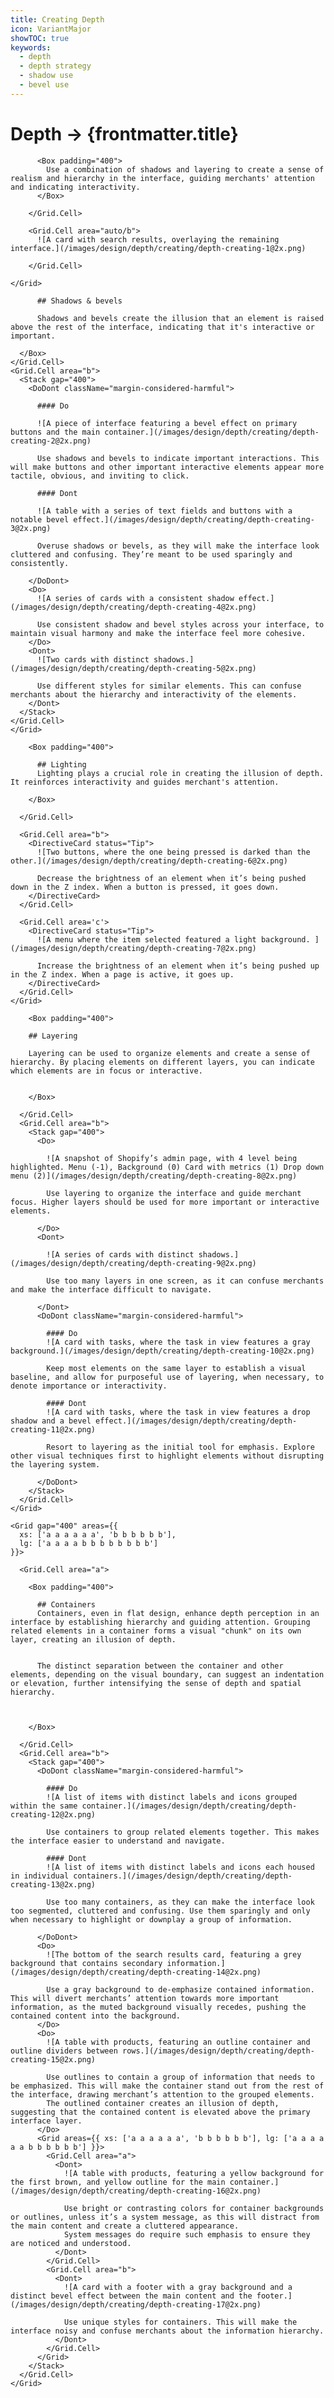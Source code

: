 ```yaml
---
title: Creating Depth
icon: VariantMajor
showTOC: true
keywords:
  - depth
  - depth strategy
  - shadow use
  - bevel use
---
```


# Depth &rarr; {frontmatter.title}

<Subnav />

<Stack gap="800">

  <Card>
    <Grid gap="400" areas={{
      xs: ['a a a a a a', 'b b b b b b'],
      lg: ['a a a a b b b b b b b b']
    }}>
        <Grid.Cell area="auto/a">

          <Box padding="400">
            Use a combination of shadows and layering to create a sense of realism and hierarchy in the interface, guiding merchants' attention and indicating interactivity.
          </Box>

        </Grid.Cell>

        <Grid.Cell area="auto/b">
          ![A card with search results, overlaying the remaining interface.](/images/design/depth/creating/depth-creating-1@2x.png)

        </Grid.Cell>

    </Grid>

  </Card>
  <Card>
    <Grid gap="400"
      areas={{
        xs: ['a a a a a a ', 'b b b b b b'],
        lg: ['a a a a b b b b b b b b']
      }}
    >
    <Grid.Cell area="a">
      <Box padding="400">

          ## Shadows & bevels

          Shadows and bevels create the illusion that an element is raised above the rest of the interface, indicating that it's interactive or important.

      </Box>
    </Grid.Cell>
    <Grid.Cell area="b">
      <Stack gap="400">
        <DoDont className="margin-considered-harmful">

          #### Do

          ![A piece of interface featuring a bevel effect on primary buttons and the main container.](/images/design/depth/creating/depth-creating-2@2x.png)

          Use shadows and bevels to indicate important interactions. This will make buttons and other important interactive elements appear more tactile, obvious, and inviting to click.

          #### Dont

          ![A table with a series of text fields and buttons with a notable bevel effect.](/images/design/depth/creating/depth-creating-3@2x.png)

          Overuse shadows or bevels, as they will make the interface look cluttered and confusing. They’re meant to be used sparingly and consistently.

        </DoDont>
        <Do>
          ![A series of cards with a consistent shadow effect.](/images/design/depth/creating/depth-creating-4@2x.png)

          Use consistent shadow and bevel styles across your interface, to maintain visual harmony and make the interface feel more cohesive.
        </Do>
        <Dont>
          ![Two cards with distinct shadows.](/images/design/depth/creating/depth-creating-5@2x.png)

          Use different styles for similar elements. This can confuse merchants about the hierarchy and interactivity of the elements.
        </Dont>
      </Stack>
    </Grid.Cell>
    </Grid>

  </Card>

  <Card>
    <Grid gap="400"
      areas={{
        xs: ['a a a a a a ', 'b b b b b b', 'c c c c c c'],
        lg: ['a a a a b b b b c c c c']
      }}
    >
      <Grid.Cell area="a">

        <Box padding="400">

          ## Lighting
          Lighting plays a crucial role in creating the illusion of depth. It reinforces interactivity and guides merchant's attention.

        </Box>

      </Grid.Cell>

      <Grid.Cell area="b">
        <DirectiveCard status="Tip">
          ![Two buttons, where the one being pressed is darked than the other.](/images/design/depth/creating/depth-creating-6@2x.png)

          Decrease the brightness of an element when it’s being pushed down in the Z index. When a button is pressed, it goes down.
        </DirectiveCard>
      </Grid.Cell>

      <Grid.Cell area='c'>
        <DirectiveCard status="Tip">
          ![A menu where the item selected featured a light background. ](/images/design/depth/creating/depth-creating-7@2x.png)

          Increase the brightness of an element when it’s being pushed up in the Z index. When a page is active, it goes up.
        </DirectiveCard>
      </Grid.Cell>
    </Grid>

  </Card>
  <Card>
    <Grid gap="400" areas={{
        xs: ['a a a a a a ', 'b b b b b b'],
        lg: ['a a a a b b b b b b b b']
    }}>
      <Grid.Cell area="a">

        <Box padding="400">

        ## Layering

        Layering can be used to organize elements and create a sense of hierarchy. By placing elements on different layers, you can indicate which elements are in focus or interactive.


        </Box>

      </Grid.Cell>
      <Grid.Cell area="b">
        <Stack gap="400">
          <Do>

            ![A snapshot of Shopify’s admin page, with 4 level being highlighted. Menu (-1), Background (0) Card with metrics (1) Drop down menu (2)](/images/design/depth/creating/depth-creating-8@2x.png)

            Use layering to organize the interface and guide merchant focus. Higher layers should be used for more important or interactive elements.

          </Do>
          <Dont>

            ![A series of cards with distinct shadows.](/images/design/depth/creating/depth-creating-9@2x.png)

            Use too many layers in one screen, as it can confuse merchants and make the interface difficult to navigate.

          </Dont>
          <DoDont className="margin-considered-harmful">

            #### Do
            ![A card with tasks, where the task in view features a gray background.](/images/design/depth/creating/depth-creating-10@2x.png)

            Keep most elements on the same layer to establish a visual baseline, and allow for purposeful use of layering, when necessary, to denote importance or interactivity.

            #### Dont
            ![A card with tasks, where the task in view features a drop shadow and a bevel effect.](/images/design/depth/creating/depth-creating-11@2x.png)

            Resort to layering as the initial tool for emphasis. Explore other visual techniques first to highlight elements without disrupting the layering system.

          </DoDont>
        </Stack>
      </Grid.Cell>
    </Grid>

  </Card>
  <Card>

    <Grid gap="400" areas={{
      xs: ['a a a a a a', 'b b b b b b'],
      lg: ['a a a a b b b b b b b b']
    }}>

      <Grid.Cell area="a">

        <Box padding="400">

          ## Containers
          Containers, even in flat design, enhance depth perception in an interface by establishing hierarchy and guiding attention. Grouping related elements in a container forms a visual "chunk" on its own layer, creating an illusion of depth.


          The distinct separation between the container and other elements, depending on the visual boundary, can suggest an indentation or elevation, further intensifying the sense of depth and spatial hierarchy.



        </Box>

      </Grid.Cell>
      <Grid.Cell area="b">
        <Stack gap="400">
          <DoDont className="margin-considered-harmful">

            #### Do
            ![A list of items with distinct labels and icons grouped within the same container.](/images/design/depth/creating/depth-creating-12@2x.png)

            Use containers to group related elements together. This makes the interface easier to understand and navigate.

            #### Dont
            ![A list of items with distinct labels and icons each housed in individual containers.](/images/design/depth/creating/depth-creating-13@2x.png)

            Use too many containers, as they can make the interface look too segmented, cluttered and confusing. Use them sparingly and only when necessary to highlight or downplay a group of information.

          </DoDont>
          <Do>
            ![The bottom of the search results card, featuring a grey background that contains secondary information.](/images/design/depth/creating/depth-creating-14@2x.png)

            Use a gray background to de-emphasize contained information. This will divert merchants’ attention towards more important information, as the muted background visually recedes, pushing the contained content into the background.
          </Do>
          <Do>
            ![A table with products, featuring an outline container and outline dividers between rows.](/images/design/depth/creating/depth-creating-15@2x.png)

            Use outlines to contain a group of information that needs to be emphasized. This will make the container stand out from the rest of the interface, drawing merchant’s attention to the grouped elements.
            The outlined container creates an illusion of depth, suggesting that the contained content is elevated above the primary interface layer.
          </Do>
          <Grid areas={{ xs: ['a a a a a a', 'b b b b b b'], lg: ['a a a a a a b b b b b b'] }}>
            <Grid.Cell area="a">
              <Dont>
                ![A table with products, featuring a yellow background for the first brown, and yellow outline for the main container.](/images/design/depth/creating/depth-creating-16@2x.png)

                Use bright or contrasting colors for container backgrounds or outlines, unless it’s a system message, as this will distract from the main content and create a cluttered appearance.
                System messages do require such emphasis to ensure they are noticed and understood.
              </Dont>
            </Grid.Cell>
            <Grid.Cell area="b">
              <Dont>
                ![A card with a footer with a gray background and a distinct bevel effect between the main content and the footer.](/images/design/depth/creating/depth-creating-17@2x.png)

                Use unique styles for containers. This will make the interface noisy and confuse merchants about the information hierarchy.
              </Dont>
            </Grid.Cell>
          </Grid>
        </Stack>
      </Grid.Cell>
    </Grid>

  </Card>

</Stack>
